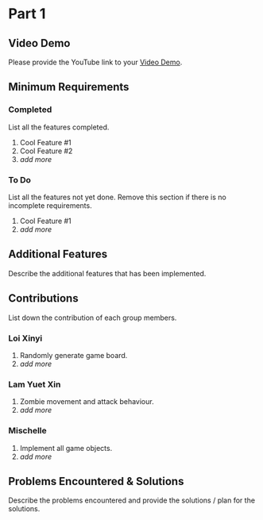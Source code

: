 # Part 1

## Video Demo

Please provide the YouTube link to your [Video Demo](https://youtube.com).

## Minimum Requirements

### Completed

List all the features completed.

1. Cool Feature #1
2. Cool Feature #2
3. *add more*

### To Do

List all the features not yet done. Remove this section if there is no incomplete requirements.

1. Cool Feature #1
2. *add more*

## Additional Features

Describe the additional features that has been implemented.

## Contributions

List down the contribution of each group members.


### Loi Xinyi

1. Randomly generate game board.
2. *add more*

### Lam Yuet Xin

1. Zombie movement and attack behaviour.
2. *add more*

### Mischelle

1. Implement all game objects.
2. *add more*

## Problems Encountered & Solutions

Describe the problems encountered and provide the solutions / plan for the solutions.
